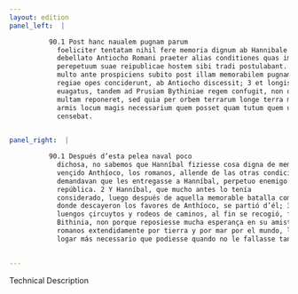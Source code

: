 ```yaml
---
layout: edition
panel_left:  |

          90.1 Post hanc naualem pugnam parum
            foeliciter tentatam nihil fere memoria dignum ab Hannibale gestum accaepimus. Nam
            debellato Antiocho Romani praeter alias conditiones quas imposuerunt regi, Hannibalem
            perepetuum suae reipublicae hostem sibi tradi postulabant. 2 Haec Hannibal
            multo ante prospiciens subito post illam memorabilem pugnam ad Magnesiam commissam, qua
            regiae opes conciderunt, ab Antiocho discessit; 3 et longis erroribus
            euagatus, tandem ad Prusiam Bythiniae regem confugit, non quod in amicitia eius spem
            multam reponeret, sed quia per orbem terrarum longe terra marique dominantibus Romanis
            armis locum magis necessarium quem posset quam tutum quem uellet, sibi petendum
            censebat.
        

panel_right:  |

          90.1 Después d’esta pelea naval poco
            dichosa, no sabemos que Hanníbal fiziesse cosa digna de memoria. Ca
            vençido Anthíoco, los romanos, allende de las otras condiciones que posieron al rey,
            demandavan que les entregasse a Hanníbal, perpetuo enemigo de su
            república. 2 Y Hanníbal, que mucho antes lo tenía
            considerado, luego después de aquella memorable batalla cometida çerca de Magnesia,
            donde descayeron los favores de Anthíoco, se partió d’él; 3 y después de
            luengos çircuytos y rodeos de caminos, al fin se recogió, fuyendo a Prusia, rey de
            Bithinia, non porque reposiesse mucha esperança en su amistad, mas porque señoreando los
            romanos extendidamente por tierra y por mar por el mundo, le parecía deverse acojer al
            logar más necessario que podiesse quando no le fallasse tan seguro como quesiesse.
        

---
```


 Technical Description 

        